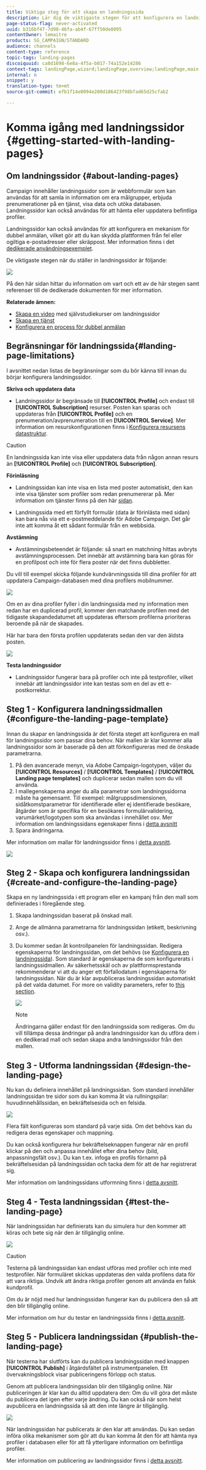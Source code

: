 ```yaml
---
title: Viktiga steg för att skapa en landningssida
description: Lär dig de viktigaste stegen för att konfigurera en landningssida
page-status-flag: never-activated
uuid: b316bf47-7d98-46fa-ab4f-67ff50de8095
contentOwner: lemaitre
products: SG_CAMPAIGN/STANDARD
audience: channels
content-type: reference
topic-tags: landing-pages
discoiquuid: ca8d1698-6e8a-4f5a-b017-74a152e14286
context-tags: landingPage,wizard;landingPage,overview;landingPage,main
internal: n
snippet: y
translation-type: tm+mt
source-git-commit: efb1f14e0094e200d186423f98bfad65d25cfab2

---
```



# Komma igång med landningssidor {#getting-started-with-landing-pages}

## Om landningssidor {#about-landing-pages}

Campaign innehåller landningssidor som är webbformulär som kan användas för att samla in information om era målgrupper, erbjuda prenumerationer på en tjänst, visa data och utöka databasen. Landningssidor kan också användas för att hämta eller uppdatera befintliga profiler.

Landningssidor kan också användas för att konfigurera en mekanism för dubbel anmälan, vilket gör att du kan skydda plattformen från fel eller ogiltiga e-postadresser eller skräppost. Mer information finns i det [dedikerade användningsexemplet](../../channels/using/setting-up-a-double-opt-in-process.md).

De viktigaste stegen när du ställer in landningssidor är följande:

![](assets/lp_steps.png)

På den här sidan hittar du information om vart och ett av de här stegen samt referenser till de dedikerade dokumenten för mer information.

**Relaterade ämnen:**

* [Skapa en video](https://docs.adobe.com/content/help/en/campaign-learn/campaign-standard-tutorials/communication-channels/landing-pages/landing-page-create-and-edit.html) med självstudiekurser om landningssidor
* [Skapa en tjänst](../../audiences/using/creating-a-service.md)
* [Konfigurera en process för dubbel anmälan](setting-up-a-double-opt-in-process.md)

## Begränsningar för landningssida{#landing-page-limitations}

I avsnittet nedan listas de begränsningar som du bör känna till innan du börjar konfigurera landningssidor.

**Skriva och uppdatera data**

* Landningssidor är begränsade till **[!UICONTROL Profile]** och endast till **[!UICONTROL Subscription]** resurser. Posten kan sparas och uppdateras från **[!UICONTROL Profile]** och en prenumeration/avprenumeration till en **[!UICONTROL Service]**.
Mer information om resurskonfigurationen finns i [Konfigurera resursens datastruktur](../../developing/using/configuring-the-resource-s-data-structure.md).

>[!CAUTION]
>
>En landningssida kan inte visa eller uppdatera data från någon annan resurs än **[!UICONTROL Profile]** och **[!UICONTROL Subscription]**.

**Förinläsning**

* Landningssidan kan inte visa en lista med poster automatiskt, den kan inte visa tjänster som profiler som redan prenumererar på. Mer information om tjänster finns på den här [sidan](../../audiences/using/creating-a-service.md).

* Landningssida med ett förfyllt formulär (data är förinlästa med sidan) kan bara nås via ett e-postmeddelande för Adobe Campaign. Det går inte att komma åt ett sådant formulär från en webbsida.

**Avstämning**

* Avstämningsbeteendet är följande: så snart en matchning hittas avbryts avstämningsprocessen. Det innebär att avstämning bara kan göras för en profilpost och inte för flera poster när det finns dubbletter.

Du vill till exempel skicka följande kundvärvningssida till dina profiler för att uppdatera Campaign-databasen med dina profilers mobilnummer.

![](assets/landing_page_limitation_1.png)

Om en av dina profiler fyller i din landningssida med ny information men redan har en duplicerad profil, kommer den matchande profilen med det tidigaste skapandedatumet att uppdateras eftersom profilerna prioriteras beroende på när de skapades.

Här har bara den första profilen uppdaterats sedan den var den äldsta posten.

![](assets/landing_page_limitation_2.png)

**Testa landningssidor**

* Landningssidor fungerar bara på profiler och inte på testprofiler, vilket innebär att landningssidor inte kan testas som en del av ett e-postkorrektur.

## Steg 1 - Konfigurera landningssidmallen {#configure-the-landing-page-template}

Innan du skapar en landningssida är det första steget att konfigurera en mall för landningssidor som passar dina behov. När mallen är klar kommer alla landningssidor som är baserade på den att förkonfigureras med de önskade parametrarna.

1. På den avancerade menyn, via Adobe Campaign-logotypen, väljer du **[!UICONTROL Resources]** / **[!UICONTROL Templates]** / **[!UICONTROL Landing page templates]** och duplicerar sedan mallen som du vill använda.
1. I mallegenskaperna anger du alla parametrar som landningssidorna måste ha gemensamt. Till exempel: målgruppsdimensionen, sidåtkomstparametrar för identifierade eller ej identifierade besökare, åtgärder som är specifika för en besökares formulärvalidering, varumärket/logotypen som ska användas i innehållet osv. Mer information om landningssidans egenskaper finns i [detta avsnitt](../../channels/using/configuring-landing-page.md)
1. Spara ändringarna.

Mer information om mallar för landningssidor finns i [detta avsnitt](../../channels/using/getting-started-with-landing-pages.md).

![](assets/lp-steps1.png)

## Steg 2 - Skapa och konfigurera landningssidan {#create-and-configure-the-landing-page}

Skapa en ny landningssida i ett program eller en kampanj från den mall som definierades i föregående steg.

1. Skapa landningssidan baserat på önskad mall.
1. Ange de allmänna parametrarna för landningssidan (etikett, beskrivning osv.).
1. Du kommer sedan åt kontrollpanelen för landningssidan. Redigera egenskaperna för landningssidan, om det behövs (se [Konfigurera en landningssida](../../channels/using/configuring-landing-page.md)). Som standard är egenskaperna de som konfigurerats i landningssidmallen.
Av säkerhetsskäl och av plattformsprestanda rekommenderar vi att du anger ett förfallodatum i egenskaperna för landningssidan. När du är klar avpubliceras landningssidan automatiskt på det valda datumet. For more on validity parameters, refer to [this section](../../channels/using/testing-publishing-landing-page.md#setting-up-validity-parameters).

   ![](assets/lp-steps3.png)

   >[!NOTE]
   >
   >Ändringarna gäller endast för den landningssida som redigeras. Om du vill tillämpa dessa ändringar på andra landningssidor kan du utföra dem i en dedikerad mall och sedan skapa andra landningssidor från den mallen.

## Steg 3 - Utforma landningssidan {#design-the-landing-page}

Nu kan du definiera innehållet på landningssidan. Som standard innehåller landningssidan tre sidor som du kan komma åt via rullningspilar: huvudinnehållssidan, en bekräftelsesida och en felsida.

![](assets/lp-steps4.png)

Flera fält konfigureras som standard på varje sida. Om det behövs kan du redigera deras egenskaper och mappning.

Du kan också konfigurera hur bekräftelseknappen fungerar när en profil klickar på den och anpassa innehållet efter dina behov (bild, anpassningsfält osv.). Du kan t.ex. infoga en profils förnamn på bekräftelsesidan på landningssidan och tacka dem för att de har registrerat sig.

Mer information om landningssidans utformning finns i [detta avsnitt](../../channels/using/designing-a-landing-page.md).

## Steg 4 - Testa landningssidan {#test-the-landing-page}

När landningssidan har definierats kan du simulera hur den kommer att köras och bete sig när den är tillgänglig online.

![](assets/lp-steps5.png)

>[!CAUTION]
>
>Testerna på landningssidan kan endast utföras med profiler och inte med testprofiler. När formuläret skickas uppdateras den valda profilens data för att vara riktiga. Undvik att ändra riktiga profiler genom att använda en falsk kundprofil.

Om du är nöjd med hur landningssidan fungerar kan du publicera den så att den blir tillgänglig online.

Mer information om hur du testar en landningssida finns i [detta avsnitt](../../channels/using/testing-publishing-landing-page.md#testing-the-landing-page-).

## Steg 5 - Publicera landningssidan {#publish-the-landing-page}

När testerna har slutförts kan du publicera landningssidan med knappen **[!UICONTROL Publish]** i åtgärdsfältet på instrumentpanelen. Ett övervakningsblock visar publiceringens förlopp och status.

Genom att publicera landningssidan blir den tillgänglig online. När publiceringen är klar kan du alltid uppdatera den: Om du vill göra det måste du publicera det igen efter varje ändring. Du kan också när som helst avpublicera en landningssida så att den inte längre är tillgänglig.

![](assets/lp-steps6.png)

När landningssidan har publicerats är den klar att användas. Du kan sedan införa olika mekanismer som gör att du kan komma åt den för att hämta nya profiler i databasen eller för att få ytterligare information om befintliga profiler.

Mer information om publicering av landningssidor finns i [detta avsnitt](../../channels/using/testing-publishing-landing-page.md#publishing-a-landing-page).
